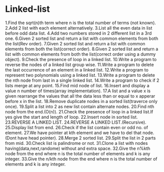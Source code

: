 # Linked-list

1.Find the sqrt(n)th term where n is the total number of terms (not known).
2.Add 2 list with each element alternatively.
3.List all the even data in list before odd data list.
4.Add two numbers stored in 2 different list in a 3rd one.
6.Given 2 sorted list and return a list with common elements from both the list(Rev order).
7.Given 2 sorted list and return a list with common elements from both the list(correct order).
8.Given 2 sorted list and return a list with common elements from both the list(correct order 
  using a dummy object).
9.Check the presence of loop in a linked list.
10.Write a program to reverse the nodes of a linked list group wise.
11.Write a program to delete the last occurrence of an element in a linked list.
12.Write a program to represent two polynomials using a linked list.
13.Write a program to delete the nth node from last in a single linked list.
14.Write a program to check if 2 lists merge at any point.
15.Find mid node of list.
16.Insert and display a value n number of times(array implementation).
17.A list and a value x is given rearrange the values that all the data less than or equal to 
   x apperar before x in the list.
18.Remove duplicate nodes in a sorted list(traverce only once).
19.Split a list into 2 as new list contain alternate nodes.
20.Find nth node from the end.(O(n)).
21.Check the presence of loop in a linked list.If yes give the start and length of loop.
22.Insert node in sorted list.
23.REVERSE A LINKED LIST.
24.REVERSE A LINKED LIST.(Recursive).
25.Display list from end.
26.Check if the list contain even or odd no. of element.
27.We have pointer at kth element and we have to del that node.(Dont have head pointer).
28.Merge 2 sorted list.
29.Split the list in 2 parts from mid.
30.Check list is palindrome or not.
31.Clone a list with nodes having(data,next,randome) without and extra space.
32.Give the n%kth node from the end where n is the total number of elements and k is any integer.
33.Give the n/kth node from the end where n is the total number of elements and k is any integer.